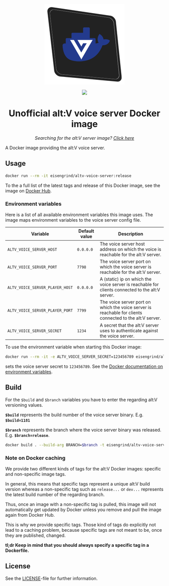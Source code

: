 <p align="center"><img src=".github/assets/logo-256px.png"></p>
<p align="center">
<a href="https://github.com/eisengrind/docker-altv-voice-server/actions"><img src="https://img.shields.io/github/workflow/status/eisengrind/docker-altv-voice-server/DefaultCI"></a>
</p>

<h1 align="center">Unofficial alt:V voice server Docker image</h1>
<p align="center"><i>Searching for the alt:V server image? <a href="https://github.com/eisengrind/docker-altv-server">Click here</a></i></p>

A Docker image providing the alt:V voice server.

## Usage

```sh
docker run --rm -it eisengrind/altv-voice-server:release
```

To the a full list of the latest tags and release of this Docker image, see the image on [Docker Hub](https://hub.docker.com/r/eisengrind/altv-voice-server).

### Environment variables

Here is a list of all available environment variables this image uses. The image maps environment variables to the voice server config file.

Variable | Default value | Description
--- | --- | ---
`ALTV_VOICE_SERVER_HOST` | `0.0.0.0` | The voice server host address on which the voice is reachable for the alt:V server.
`ALTV_VOICE_SERVER_PORT` | `7798` | The voice server port on which the voice server is reachable for the alt:V server.
`ALTV_VOICE_SERVER_PLAYER_HOST` | `0.0.0.0` | A (static) ip on which the voice server is reachable for clients connected to the alt:V server.
`ALTV_VOICE_SERVER_PLAYER_PORT` | `7799` | The voice server port on which the voice server is reachable for clients connected to the alt:V server.
`ALTV_VOICE_SERVER_SECRET` | `1234` | A secret that the alt:V server uses to authenticate against the voice server.

To use the environment variable when starting this Docker image:

```sh
docker run --rm -it -e ALTV_VOICE_SERVER_SECRET=123456789 eisengrind/altv-voice-server:release
```

sets the voice server secret to `123456789`. See the [Docker documentation on environment variables](https://docs.docker.com/engine/reference/commandline/run/#set-environment-variables--e---env---env-file).

## Build

For the `$build` and `$branch` variables you have to enter the regarding alt:V versioning values.

**`$build`** represents the build number of the voice server binary. E.g. **`$build=1181`**

**`$branch`** represents the branch where the voice server binary was released. E.g. **`$branch=release`**.

```sh
docker build . --build-arg BRANCH=$branch -t eisengrind/altv-voice-server:$build
```

### Note on Docker caching

We provide two different kinds of tags for the alt:V Docker images: specific and non-specific image tags.

In general, this means that specific tags represent a unique alt:V build version whereas a non-specific tag such as `release...` or `dev...` represents the latest build number of the regarding branch.

Thus, once an image with a non-specific tag is pulled, this image will not automatically get updated by Docker unless you remove and pull the image again from Docker Hub.

This is why we provide specific tags. Those kind of tags do explicitly not lead to a caching problem, because specific tags are not meant to be, once they are published, changed.

**tl;dr Keep in mind that you should always specify a specific tag in a Dockerfile.**

## License

See the [LICENSE](https://github.com/eisengrind/docker-altv-voice-server/blob/master/LICENSE)-file for further information.

